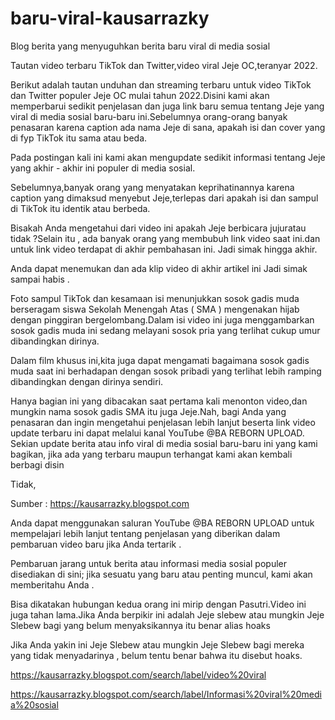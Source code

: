 # baru-viral-kausarrazky
Blog berita yang menyuguhkan berita baru viral di media sosial


Tautan video terbaru TikTok dan Twitter,video viral Jeje OC,teranyar 2022.

Berikut adalah tautan unduhan dan streaming terbaru untuk video TikTok dan Twitter populer Jeje OC mulai tahun 2022.Disini kami akan memperbarui sedikit penjelasan dan juga link baru semua tentang Jeje yang viral di media sosial baru-baru ini.Sebelumnya orang-orang banyak penasaran karena caption ada nama Jeje di sana, apakah isi dan cover yang di fyp TikTok itu sama atau beda.

Pada postingan kali ini kami akan mengupdate sedikit informasi tentang Jeje yang akhir - akhir ini populer di media sosial.

Sebelumnya,banyak orang yang menyatakan keprihatinannya karena caption yang dimaksud menyebut Jeje,terlepas dari apakah isi dan sampul di TikTok itu identik atau berbeda.

Bisakah Anda mengetahui dari video ini apakah Jeje berbicara jujur ​​atau tidak ?Selain itu , ada banyak orang yang membubuh link video saat ini.dan untuk link video terdapat di akhir pembahasan ini. Jadi simak hingga akhir.

Anda dapat menemukan dan ada klip video di akhir artikel ini Jadi simak sampai habis .

Foto sampul TikTok dan kesamaan isi menunjukkan sosok gadis muda berseragam siswa Sekolah Menengah Atas ( SMA ) mengenakan hijab dengan pinggiran bergelombang.Dalam isi video ini juga menggambarkan sosok gadis muda ini sedang melayani sosok pria yang terlihat cukup umur dibandingkan dirinya.

Dalam film khusus ini,kita juga dapat mengamati bagaimana sosok gadis muda saat ini berhadapan dengan sosok pribadi yang terlihat lebih ramping dibandingkan dengan dirinya sendiri.

Hanya bagian ini yang dibacakan saat pertama kali menonton video,dan mungkin nama sosok gadis SMA itu juga Jeje.Nah, bagi Anda yang penasaran dan ingin mengetahui penjelasan lebih lanjut beserta link video update terbaru ini dapat melalui kanal YouTube @BA REBORN UPLOAD. Sekian update berita atau info viral di media sosial baru-baru ini yang kami bagikan, jika ada yang terbaru maupun terhangat kami akan kembali berbagi disin

Tidak, 

Sumber : https://kausarrazky.blogspot.com


Anda dapat menggunakan saluran YouTube @BA REBORN UPLOAD untuk mempelajari lebih lanjut tentang penjelasan yang diberikan dalam pembaruan video baru jika Anda tertarik .

Pembaruan jarang untuk berita atau informasi media sosial populer disediakan di sini; jika sesuatu yang baru atau penting muncul, kami akan memberitahu Anda .

Bisa dikatakan hubungan kedua orang ini mirip dengan Pasutri.Video ini juga tahan lama.Jika Anda berpikir ini adalah Jeje slebew atau mungkin Jeje Slebew bagi yang belum menyaksikannya itu benar alias hoaks

Jika Anda yakin ini Jeje Slebew atau mungkin Jeje Slebew bagi mereka yang tidak menyadarinya , belum tentu benar bahwa itu disebut hoaks.

https://kausarrazky.blogspot.com/search/label/video%20viral

https://kausarrazky.blogspot.com/search/label/Informasi%20viral%20media%20sosial
